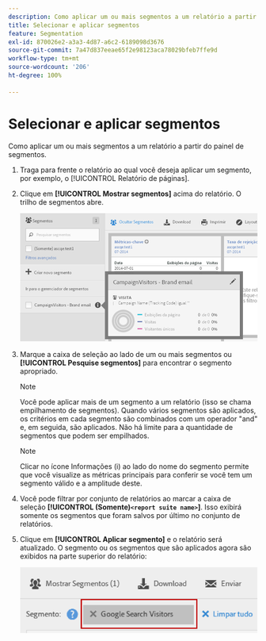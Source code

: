 ```yaml
---
description: Como aplicar um ou mais segmentos a um relatório a partir do painel de segmentos.
title: Selecionar e aplicar segmentos
feature: Segmentation
exl-id: 870026e2-a3a3-4d87-a6c2-6189098d3676
source-git-commit: 7a47d837eeae65f2e98123aca78029bfeb7ffe9d
workflow-type: tm+mt
source-wordcount: '206'
ht-degree: 100%

---
```


# Selecionar e aplicar segmentos

Como aplicar um ou mais segmentos a um relatório a partir do painel de segmentos.

1. Traga para frente o relatório ao qual você deseja aplicar um segmento, por exemplo, o [!UICONTROL Relatório de páginas].
1. Clique em **[!UICONTROL Mostrar segmentos]** acima do relatório. O trilho de segmentos abre.

   ![](assets/segment_rail.png)

1. Marque a caixa de seleção ao lado de um ou mais segmentos ou **[!UICONTROL Pesquise segmentos]** para encontrar o segmento apropriado.

   >[!NOTE]
   >
   >Você pode aplicar mais de um segmento a um relatório (isso se chama empilhamento de segmentos). Quando vários segmentos são aplicados, os critérios em cada segmento são combinados com um operador &quot;and&quot; e, em seguida, são aplicados. Não há limite para a quantidade de segmentos que podem ser empilhados.

   >[!NOTE]
   >
   >Clicar no ícone Informações (i) ao lado do nome do segmento permite que você visualize as métricas principais para conferir se você tem um segmento válido e a amplitude deste.

1. Você pode filtrar por conjunto de relatórios ao marcar a caixa de seleção **[!UICONTROL (Somente)`<report suite name>`]**. Isso exibirá somente os segmentos que foram salvos por último no conjunto de relatórios.
1. Clique em **[!UICONTROL Aplicar segmento]** e o relatório será atualizado. O segmento ou os segmentos que são aplicados agora são exibidos na parte superior do relatório:

   ![](assets/applied_segments.png)
